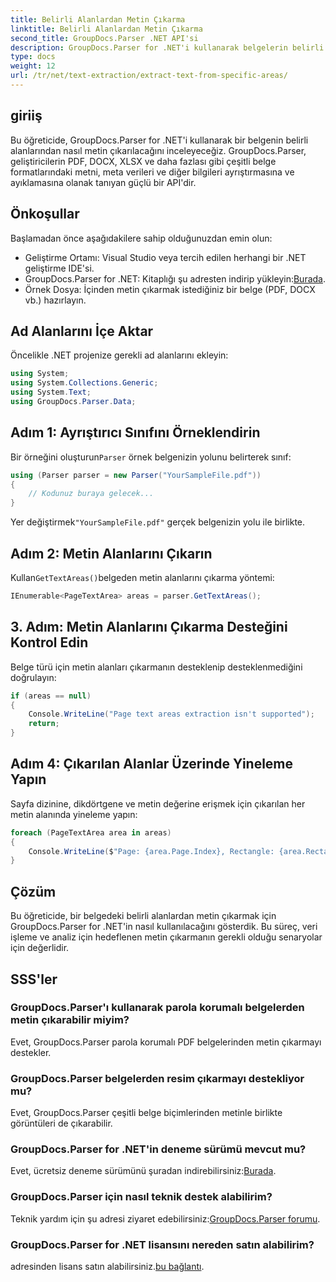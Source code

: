```yaml
---
title: Belirli Alanlardan Metin Çıkarma
linktitle: Belirli Alanlardan Metin Çıkarma
second_title: GroupDocs.Parser .NET API'si
description: GroupDocs.Parser for .NET'i kullanarak belgelerin belirli alanlarından metin çıkarmayı öğrenin. Kolay adım adım kılavuz.
type: docs
weight: 12
url: /tr/net/text-extraction/extract-text-from-specific-areas/
---
```

## giriiş
Bu öğreticide, GroupDocs.Parser for .NET'i kullanarak bir belgenin belirli alanlarından nasıl metin çıkarılacağını inceleyeceğiz. GroupDocs.Parser, geliştiricilerin PDF, DOCX, XLSX ve daha fazlası gibi çeşitli belge formatlarındaki metni, meta verileri ve diğer bilgileri ayrıştırmasına ve ayıklamasına olanak tanıyan güçlü bir API'dir.
## Önkoşullar
Başlamadan önce aşağıdakilere sahip olduğunuzdan emin olun:
- Geliştirme Ortamı: Visual Studio veya tercih edilen herhangi bir .NET geliştirme IDE'si.
-  GroupDocs.Parser for .NET: Kitaplığı şu adresten indirip yükleyin:[Burada](https://releases.groupdocs.com/parser/net/).
- Örnek Dosya: İçinden metin çıkarmak istediğiniz bir belge (PDF, DOCX vb.) hazırlayın.

## Ad Alanlarını İçe Aktar
Öncelikle .NET projenize gerekli ad alanlarını ekleyin:
```csharp
using System;
using System.Collections.Generic;
using System.Text;
using GroupDocs.Parser.Data;
```
## Adım 1: Ayrıştırıcı Sınıfını Örneklendirin
 Bir örneğini oluşturun`Parser` örnek belgenizin yolunu belirterek sınıf:
```csharp
using (Parser parser = new Parser("YourSampleFile.pdf"))
{
    // Kodunuz buraya gelecek...
}
```
 Yer değiştirmek`"YourSampleFile.pdf"` gerçek belgenizin yolu ile birlikte.
## Adım 2: Metin Alanlarını Çıkarın
 Kullan`GetTextAreas()`belgeden metin alanlarını çıkarma yöntemi:
```csharp
IEnumerable<PageTextArea> areas = parser.GetTextAreas();
```
## 3. Adım: Metin Alanlarını Çıkarma Desteğini Kontrol Edin
Belge türü için metin alanları çıkarmanın desteklenip desteklenmediğini doğrulayın:
```csharp
if (areas == null)
{
    Console.WriteLine("Page text areas extraction isn't supported");
    return;
}
```
## Adım 4: Çıkarılan Alanlar Üzerinde Yineleme Yapın
Sayfa dizinine, dikdörtgene ve metin değerine erişmek için çıkarılan her metin alanında yineleme yapın:
```csharp
foreach (PageTextArea area in areas)
{
    Console.WriteLine($"Page: {area.Page.Index}, Rectangle: {area.Rectangle}, Text: {area.Text}");
}
```

## Çözüm
Bu öğreticide, bir belgedeki belirli alanlardan metin çıkarmak için GroupDocs.Parser for .NET'in nasıl kullanılacağını gösterdik. Bu süreç, veri işleme ve analiz için hedeflenen metin çıkarmanın gerekli olduğu senaryolar için değerlidir.

## SSS'ler
### GroupDocs.Parser'ı kullanarak parola korumalı belgelerden metin çıkarabilir miyim?
Evet, GroupDocs.Parser parola korumalı PDF belgelerinden metin çıkarmayı destekler.
### GroupDocs.Parser belgelerden resim çıkarmayı destekliyor mu?
Evet, GroupDocs.Parser çeşitli belge biçimlerinden metinle birlikte görüntüleri de çıkarabilir.
### GroupDocs.Parser for .NET'in deneme sürümü mevcut mu?
 Evet, ücretsiz deneme sürümünü şuradan indirebilirsiniz:[Burada](https://releases.groupdocs.com/).
### GroupDocs.Parser için nasıl teknik destek alabilirim?
 Teknik yardım için şu adresi ziyaret edebilirsiniz:[GroupDocs.Parser forumu](https://forum.groupdocs.com/c/parser/17).
### GroupDocs.Parser for .NET lisansını nereden satın alabilirim?
 adresinden lisans satın alabilirsiniz.[bu bağlantı](https://purchase.groupdocs.com/buy).